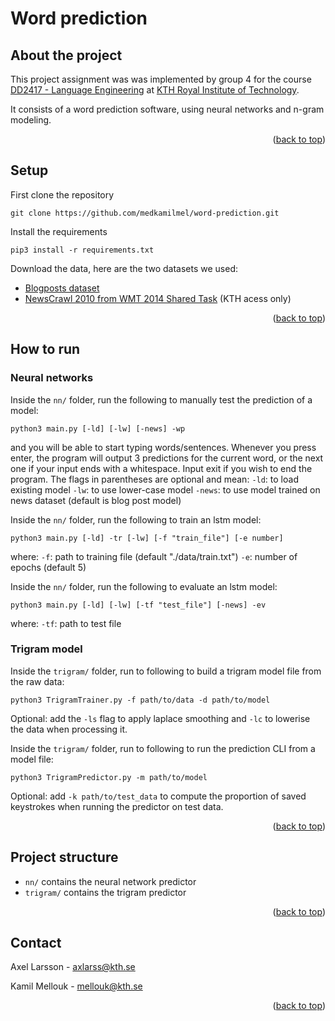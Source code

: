# Word prediction

## About the project

This project assignment was was implemented by group 4 for the course [DD2417 - Language Engineering](https://www.kth.se/student/kurser/kurs/DD2417?l=en) at [KTH Royal Institute of Technology](kth.se).

It consists of a word prediction software, using neural networks and n-gram modeling.


<p align="right">(<a href="#top">back to top</a>)</p>

## Setup

First clone the repository
```
git clone https://github.com/medkamilmel/word-prediction.git
```

Install the requirements
```
pip3 install -r requirements.txt
```

Download the data, here are the two datasets we used:

* [Blogposts dataset](https://d396qusza40orc.cloudfront.net/dsscapstone/dataset/Coursera-SwiftKey.zip)
* [NewsCrawl 2010 from WMT 2014 Shared Task](https://login.microsoftonline.com/3db27ecc-1791-4dda-9b51-798adfa4a3ca/oauth2/authorize?client_id=00000003-0000-0ff1-ce00-000000000000&response_mode=form_post&protectedtoken=true&response_type=code%20id_token&resource=00000003-0000-0ff1-ce00-000000000000&scope=openid&nonce=257FCB20008A201134AC3CEEE825F8290A7EC230C9852A75-C83996C153AB845A0032038C7A3D6C72A0148C28CB12FD622FBFCFF6FDD8537B&redirect_uri=https%3A%2F%2Fkth-my.sharepoint.com%2F_forms%2Fdefault.aspx&state=OD0w&claims=%7B%22id_token%22%3A%7B%22xms_cc%22%3A%7B%22values%22%3A%5B%22CP1%22%5D%7D%7D%7D&wsucxt=1&cobrandid=11bd8083-87e0-41b5-bb78-0bc43c8a8e8a&client-request-id=bb043fa0-20d3-4000-28ea-ce13ee8006a3) (KTH acess only)

<p align="right">(<a href="#top">back to top</a>)</p>

## How to run

### Neural networks

Inside the `nn/` folder, run the following to manually test the prediction of a model:
```
python3 main.py [-ld] [-lw] [-news] -wp
```
and you will be able to start typing words/sentences. Whenever you press enter, the program will output 3 predictions for the current word, or the next one if your input ends with a whitespace. Input exit if you wish to end the program.
The flags in parentheses are optional and mean:
`-ld`: to load existing model
`-lw`: to use lower-case model
`-news`: to use model trained on news dataset (default is blog post model)

Inside the `nn/` folder, run the following to train an lstm model:
```
python3 main.py [-ld] -tr [-lw] [-f "train_file"] [-e number]
```
where:
`-f`: path to training file (default "./data/train.txt")
`-e`: number of epochs (default 5)

Inside the `nn/` folder, run the following to evaluate an lstm model:
```
python3 main.py [-ld] [-lw] [-tf "test_file"] [-news] -ev
```
where:
`-tf`: path to test file

### Trigram model

Inside the `trigram/` folder, run to following to build a trigram model file from the raw data:
```
python3 TrigramTrainer.py -f path/to/data -d path/to/model
```
Optional: add the `-ls` flag to apply laplace smoothing and `-lc` to lowerise the data when processing it.

Inside the `trigram/` folder, run to following to run the prediction CLI from a model file:
```
python3 TrigramPredictor.py -m path/to/model
```
Optional: add `-k path/to/test_data` to compute the proportion of saved keystrokes when running the predictor on test data. 

<p align="right">(<a href="#top">back to top</a>)</p>

## Project structure

* `nn/` contains the neural network predictor
* `trigram/` contains the trigram predictor

<p align="right">(<a href="#top">back to top</a>)</p>

## Contact

Axel Larsson - [axlarss@kth.se](mailto:axlarss@kth.se)

Kamil Mellouk - [mellouk@kth.se](mailto:mellouk@kth.se)

<p align="right">(<a href="#top">back to top</a>)</p>
